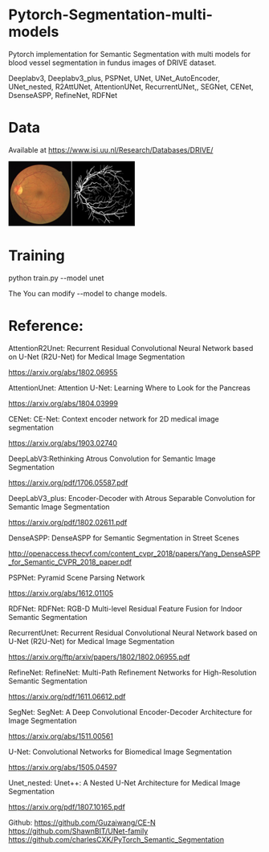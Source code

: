 # Pytorch-Segmentation-multi-models

Pytorch implementation for Semantic Segmentation with multi models for blood vessel segmentation in fundus images of DRIVE dataset.

Deeplabv3, Deeplabv3_plus, PSPNet, UNet, UNet_AutoEncoder, UNet_nested, R2AttUNet, AttentionUNet, RecurrentUNet,, SEGNet, CENet, DsenseASPP, RefineNet, RDFNet

# Data
Available at https://www.isi.uu.nl/Research/Databases/DRIVE/

<img src="./drive.png" width=50%>

# Training

python train.py --model unet

The You can modify --model to change models.

# Reference:

AttentionR2Unet: Recurrent Residual Convolutional Neural Network based on U-Net (R2U-Net) for Medical Image Segmentation

https://arxiv.org/abs/1802.06955

AttentionUnet: Attention U-Net: Learning Where to Look for the Pancreas

https://arxiv.org/abs/1804.03999

CENet: CE-Net: Context encoder network for 2D medical image segmentation 

https://arxiv.org/abs/1903.02740

DeepLabV3:Rethinking Atrous Convolution for Semantic Image Segmentation

https://arxiv.org/pdf/1706.05587.pdf

DeepLabV3_plus: Encoder-Decoder with Atrous Separable Convolution for Semantic Image Segmentation

https://arxiv.org/pdf/1802.02611.pdf

DenseASPP: DenseASPP for Semantic Segmentation in Street Scenes

http://openaccess.thecvf.com/content_cvpr_2018/papers/Yang_DenseASPP_for_Semantic_CVPR_2018_paper.pdf

PSPNet: Pyramid Scene Parsing Network

https://arxiv.org/abs/1612.01105

RDFNet: RDFNet: RGB-D Multi-level Residual Feature Fusion for Indoor Semantic Segmentation

RecurrentUnet: Recurrent Residual Convolutional Neural Network based on U-Net (R2U-Net) for Medical Image Segmentation

https://arxiv.org/ftp/arxiv/papers/1802/1802.06955.pdf

RefineNet: RefineNet: Multi-Path Refinement Networks for High-Resolution Semantic Segmentation

https://arxiv.org/pdf/1611.06612.pdf

SegNet: SegNet: A Deep Convolutional Encoder-Decoder Architecture for Image Segmentation

https://arxiv.org/abs/1511.00561

U-Net: Convolutional Networks for Biomedical Image Segmentation

https://arxiv.org/abs/1505.04597

Unet_nested: Unet++: A Nested U-Net Architecture for Medical Image Segmentation

https://arxiv.org/pdf/1807.10165.pdf

Github:
https://github.com/Guzaiwang/CE-N 
https://github.com/ShawnBIT/UNet-family 
https://github.com/charlesCXK/PyTorch_Semantic_Segmentation
